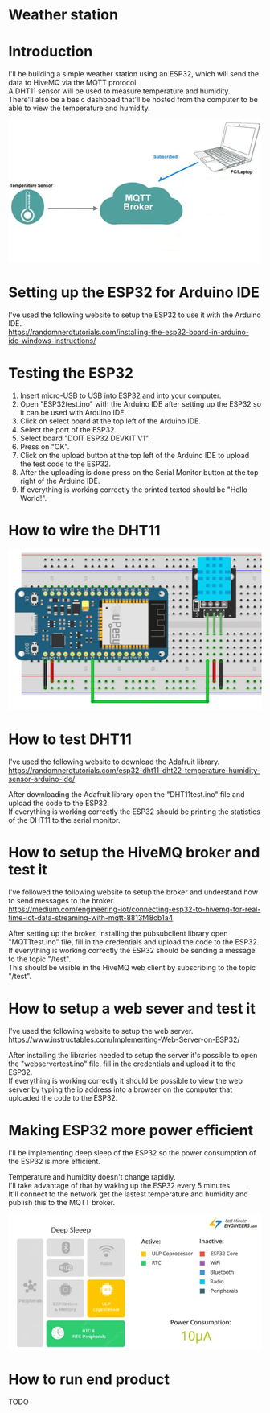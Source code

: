 # Weather station

# Introduction
I'll be building a simple weather station using an ESP32, which will send the data to HiveMQ via the MQTT protocol. </br>
A DHT11 sensor will be used to measure temperature and humidity. </br>
There'll also be a basic dashboad that'll be hosted from the computer to be able to view the temperature and humidity. </br>

![overview.png](/Img/overview.png) 

# Setting up the ESP32 for Arduino IDE
I've used the following website to setup the ESP32 to use it with the Arduino IDE. </br>
https://randomnerdtutorials.com/installing-the-esp32-board-in-arduino-ide-windows-instructions/

# Testing the ESP32
1. Insert micro-USB to USB into ESP32 and into your computer.
2. Open "ESP32test.ino" with the Arduino IDE after setting up the ESP32 so it can be used with Arduino IDE.
3. Click on select board at the top left of the Arduino IDE.
4. Select the port of the ESP32.
5. Select board "DOIT ESP32 DEVKIT V1".
6. Press on "OK".
7. Click on the upload button at the top left of the Arduino IDE to upload the test code to the ESP32.
8. After the uploading is done press on the Serial Monitor button at the top right of the Arduino IDE.
9. If everything is working correctly the printed texted should be "Hello World!".

# How to wire the DHT11
![wiring.png](/Img/wiring.png) 

# How to test DHT11 
I've used the following website to download the Adafruit library. </br>
https://randomnerdtutorials.com/esp32-dht11-dht22-temperature-humidity-sensor-arduino-ide/

After downloading the Adafruit library open the "DHT11test.ino" file and upload the code to the ESP32. </br>
If everything is working correctly the ESP32 should be printing the statistics of the DHT11 to the serial monitor. </br>

# How to setup the HiveMQ broker and test it
I've followed the following website to setup the broker and understand how to send messages to the broker. </br>
https://medium.com/engineering-iot/connecting-esp32-to-hivemq-for-real-time-iot-data-streaming-with-mqtt-8813f48cb1a4

After setting up the broker, installing the pubsubclient library open "MQTTtest.ino" file, fill in the credentials and upload the code to the ESP32. </br>
If everything is working correctly the ESP32 should be sending a message to the topic "/test". </br>
This should be visible in the HiveMQ web client by subscribing to the topic "/test". </br> 

# How to setup a web sever and test it
I've used the following website to setup the web server. </br>
https://www.instructables.com/Implementing-Web-Server-on-ESP32/

After installing the libraries needed to setup the server it's possible to open the "webservertest.ino" file, fill in the credentials and upload it to the ESP32. </br>
If everything is working correctly it should be possible to view the web server by typing the ip address into a browser on the computer that uploaded the code to the ESP32. </br>

# Making ESP32 more power efficient
I'll be implementing deep sleep of the ESP32 so the power consumption of the ESP32 is more efficient. </br>

Temperature and humidity doesn't change rapidly. </br>
I'll take advantage of that by waking up the ESP32 every 5 minutes. </br>
It'll connect to the network get the lastest temperature and humidity and publish this to the MQTT broker. </br>

![Deep sleep](/Img/deepsleeppowerconsumption.png) 

# How to run end product

TODO </br>